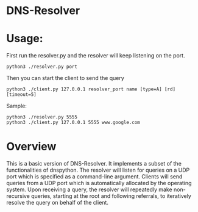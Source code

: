 # DNS-Resolver

# Usage:

First run the resolver.py and the resolver will keep listening on the port.

```
python3 ./resolver.py port
```

Then you can start the client to send the query

```
python3 ./client.py 127.0.0.1 resolver_port name [type=A] [rd] [timeout=5]
```

Sample:

```
python3 ./resolver.py 5555
python3 ./client.py 127.0.0.1 5555 www.google.com
```

# Overview

This is a basic version of DNS-Resolver. It implements a subset of the functionalities of dnspython.
The resolver will listen for queries on a UDP port which is specified as a command-line argument. Clients will send queries from a UDP port which is automatically allocated
by the operating system. Upon receiving a query, the resolver will repeatedly make non-recursive
queries, starting at the root and following referrals, to iteratively resolve the query on behalf of the
client.
